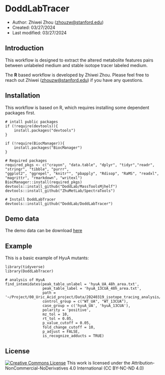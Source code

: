 # DoddLabTracer
- Author: Zhiwei Zhou (zhouzw@stanford.edu)
- Created: 03/27/2024
- Last modified: 03/27/2024

## Introduction
This workflow is designed to extract the altered metabolite features pairs between unlabeled medium and stable isotope tracer labeled medium.

The **R** based workflow is developed by Zhiwei Zhou. Please feel free to reach out Zhiwei (zhouzw@stanford.edu) if you have any questions.

## Installation
This workflow is based on R, which requires installing some dependent packages first. 

```
# intall public packages
if (!require(devtools)){
    install.packages("devtools")
}

if (!require(BiocManager)){
    install.packages("BiocManager")
}

# Required packages
required_pkgs <- c("crayon", "data.table", "dplyr", "tidyr","readr", "stringr", "tibble", "purrr",
"ggplot2", "ggrepel", "knitr"", "pbapply", "Rdisop", "RaMS", "readxl", "magrittr", "rmarkdown", "writexl")
BiocManager::install(required_pkgs)
devtools::install_github("DoddLab/MassToolsMjhelf")
devtools::install_github("ZhuMetLab/SpectraTools")

# Install DoddLabTracer
devtools::install_github("DoddLab/DoddLabTracer")
```


## Demo data
The demo data can be download [here](https://github.com/DoddLab/DoddLabTracer_DemoData)

 
## Example
This is a basic example of HyuA mutants:
```
library(tidyverse)
library(DoddLabTracer)

# analysis of HyuA 
find_intemidates(peak_table_unlabel = 'hyuA_UA_48h_area.txt',
                 peak_table_label = 'hyuA_13CUA_48h_area.txt',
                 path = '~/Project/00_Uric_Acid_project/Data/20240319_isotope_tracing_analysis/hyuA/',
                 control_group = c("WT_UA", "WT_13CUA"),
                 case_group = c('hyuA_UA', 'hyuA_13CUA'),
                 polarity = 'positive',
                 mz_tol = 10,
                 rt_tol = 0.05,
                 p_value_cutoff = 0.05,
                 fold_change_cutoff = 10,
                 p_adjust = FALSE,
                 is_recognize_adducts = TRUE)

```




## License
<a rel="license" href="https://creativecommons.org/licenses/by-nc-nd/4.0/"><img alt="Creative Commons License" style="border-width:0" src="https://i.creativecommons.org/l/by-nc-nd/4.0/88x31.png" /></a> 
This work is licensed under the Attribution-NonCommercial-NoDerivatives 4.0 International (CC BY-NC-ND 4.0)
